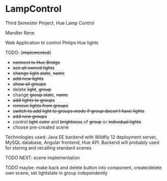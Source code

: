 # LampControl
Third Semester Project, Hue Lamp Control

Mandler Rene

Web Application to control Philips Hue lights

TODO:  (<s>implemented</s>)

- <s>connect to Hue Bridge</s>
- <s>see all owned lights</s>
- <s>change light state</s>, <s>name</s>
- <s>add new lights</s>
- <s>show all groups</s>
- delete <s>light</s>, <s>group</s>
- change <s>group state</s>, <s>name</s>
- <s>add lights to groups</s>
- <s>remove lights from groups</s>
- <s>switch to add light to groups mode if group doesn't have lights</s>
- <s>add new groups</s>
- control <s>light</s> <s>color</s> and <s>brightness</s> of <s>group</s> or <s>individual lights</s>
- choose pre-created scene


Technologies used: Java EE backend with Wildfly 12 deployment server, MySQL database, Angular frontend, Hue API.
Backend will probably used for storing and recalling standard scenes

TODO NEXT: scene implementation

TODO maybe: make back and delete button into component, create/delete own scene, set lightstate in group independently
